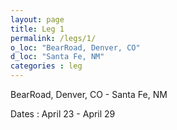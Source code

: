 ```yaml
---
layout: page
title: Leg 1
permalink: /legs/1/
o_loc: "BearRoad, Denver, CO"
d_loc: "Santa Fe, NM"
categories : leg
---
```


BearRoad, Denver, CO - Santa Fe, NM

Dates  : April 23 - April 29
